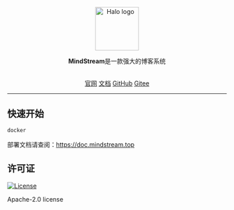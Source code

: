 <p align="center">
    <a href="https://blog.integer.top" target="_blank" rel="noopener noreferrer">
        <img width="100" src="https://blog.integer.top/upload/2022/01/logo-9ad0ac29ec40459db5dc5d28d49c33bf.png" alt="Halo logo" />
    </a>
</p>

<p align="center"><b>MindStream</b>是一款强大的博客系统</p>

<p align="center">
<br />
<a href="https://mindstream.integer.top">官网</a>
<a href="https://doc.mindstream.top">文档</a>
<a href="https://github.com">GitHub</a>
<a href="https://gitee.com">Gitee</a>
</p>

------------------------------

## 快速开始

```bash
docker
```

部署文档请查阅：<https://doc.mindstream.top>


## 许可证
[![License](https://camo.githubusercontent.com/266dbf1c12e7e7f112914eb37138734857bde343e4fca6e01dfeb40553cf209a/68747470733a2f2f696d672e736869656c64732e696f2f62616467652f6c6963656e73652d417061636865253230322d3445423142412e737667)](https://www.apache.org/licenses/LICENSE-2.0.html)


Apache-2.0 license

